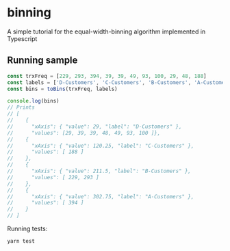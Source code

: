 # binning
A simple tutorial for the equal-width-binning algorithm implemented in Typescript

## Running sample

```ts
const trxFreq = [229, 293, 394, 39, 39, 49, 93, 100, 29, 48, 188]
const labels = ['D-Customers', 'C-Customers', 'B-Customers', 'A-Customers']
const bins = toBins(trxFreq, labels)

console.log(bins)
// Prints
// [
//    {
//      "xAxis": { "value": 29, "label": "D-Customers" },
//      "values": [29, 39, 39, 48, 49, 93, 100 ]},
//    {
//      "xAxis": { "value": 120.25, "label": "C-Customers" },
//      "values": [ 188 ]
//    },
//    {
//      "xAxis": { "value": 211.5, "label": "B-Customers" },
//      "values": [ 229, 293 ]
//    },
//    {
//      "xAxis": { "value": 302.75, "label": "A-Customers" },
//      "values": [ 394 ]
//    }
// ]
```

Running tests:

```sh
yarn test
```

